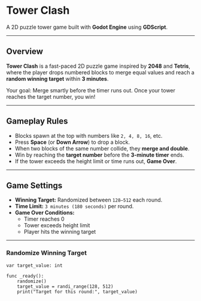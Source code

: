 # Tower Clash
A 2D puzzle tower game built with **Godot Engine** using **GDScript**.

---

## Overview
**Tower Clash** is a fast-paced 2D puzzle game inspired by **2048** and **Tetris**, where the player drops numbered blocks to merge equal values and reach a **random winning target** within **3 minutes**.

Your goal: Merge smartly before the timer runs out. Once your tower reaches the target number, you win!

---

## Gameplay Rules
- Blocks spawn at the top with numbers like `2, 4, 8, 16`, etc.  
- Press **Space** (or **Down Arrow**) to drop a block.  
- When two blocks of the same number collide, they **merge and double**.  
- Win by reaching the **target number** before the **3-minute timer** ends.  
- If the tower exceeds the height limit or time runs out, **Game Over**.

---

## Game Settings
- **Winning Target:** Randomized between `128–512` each round.  
- **Time Limit:** `3 minutes (180 seconds)` per round.  
- **Game Over Conditions:**
  - Timer reaches 0  
  - Tower exceeds height limit  
  - Player hits the winning target  

---

### Randomize Winning Target
```gdscript
var target_value: int

func _ready():
    randomize()
    target_value = randi_range(128, 512)
    print("Target for this round:", target_value)
